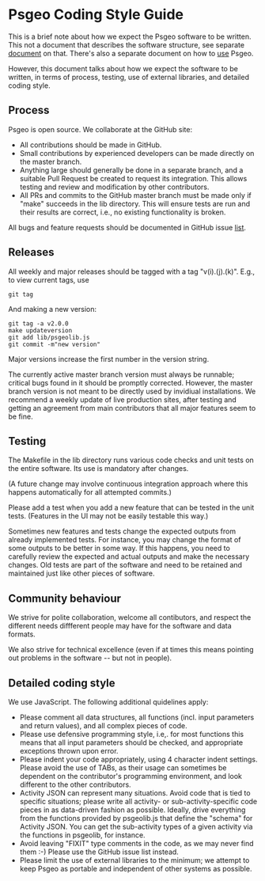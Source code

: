 # Psgeo Coding Style Guide

This is a brief note about how we expect the Psgeo software to be written. This not a document that describes the software structure, see separate [document](https://github.com/jariarkko/psgeo/blob/master/doc/Psgeo-Software-Structure.md)  on that. There's also a separate document on how to [use](https://github.com/jariarkko/psgeo/blob/master/doc/Psgeo-Intro.md) Psgeo.

However, this document talks about how we expect the software to be written, in terms of process, testing, use of external libraries, and detailed coding style.

## Process

Psgeo is open source. We collaborate at the GitHub site:

* All contributions should be made in GitHub.
* Small contributions by experienced developers can be made directly on the master branch.
* Anything large should generally be done in a separate branch, and a suitable Pull  Request be created to request its integration. This allows testing and review and modification by other contributors.
* All PRs and commits to the GitHub master branch must be made only if "make" succeeds in the lib directory. This will ensure tests are run and their results are correct, i.e., no existing functionality is broken.

All bugs and feature requests should be documented in GitHub issue [list](https://github.com/jariarkko/psgeo/issues).

## Releases

All weekly and major releases should be tagged with a tag "v(i).(j).(k)". E.g., to view current tags, use

    git tag

And making a new version:

    git tag -a v2.0.0
    make updateversion
    git add lib/psgeolib.js
    git commit -m"new version"

Major versions increase the first number in the version string.

The currently active master branch version must always be runnable; critical bugs found in it should be promptly corrected. However, the master branch version is not meant to be directly used by invidiual installations. We recommend a weekly update of live production sites, after testing and getting an agreement from main contributors that all major features seem to be fine.

## Testing

The Makefile in the lib directory runs various code checks and unit tests on the entire software. Its use is mandatory after changes.

(A future change may involve continuous integration approach where this happens automatically for all attempted commits.)

Please add a test when you add a new feature that can be tested in the unit tests. (Features in the UI may not be easily testable this way.)

Sometimes new features and tests change the expected outputs from already implemented tests. For instance, you may change the format of some outputs to be better in some way. If this happens, you need to carefully review the expected and actual outputs and make the necessary changes. Old tests are part of the software and need to be retained and maintained just like other pieces of software.

## Community behaviour

We strive for polite collaboration, welcome all contibutors, and respect the different needs diffferent people may have for the software and data formats.

We also strive for technical excellence (even if at times this means pointing out problems in the software -- but not in people).

## Detailed coding style

We use JavaScript. The following additional quidelines apply:

* Please comment all data structures, all functions (incl. input parameters and return values), and all complex pieces of code.
* Please use defensive programming style, i.e,. for most functions this means that all input parameters should be checked, and appropriate exceptions thrown upon error.
* Please indent your code appropriately, using 4 character indent settings. Please avoid the use of TABs, as their usage can sometimes be dependent on the contributor's programming environment, and look different to the other contributors.
* Activity JSON can represent many situations. Avoid code that is tied to specific situations; please write all activity- or sub-activity-specific code pieces in as data-driven fashion as possible. Ideally, drive everything from the functions provided by psgeolib.js that define the "schema" for Activity JSON. You can get the sub-activity types of a given activity via the functions in psgeolib, for instance.
* Avoid leaving "FIXIT" type comments in the code, as we may never find them :-) Please use the GitHub issue list instead.
* Please limit the use of external libraries to the minimum; we attempt to keep Psgeo as portable and independent of other systems as possible.


